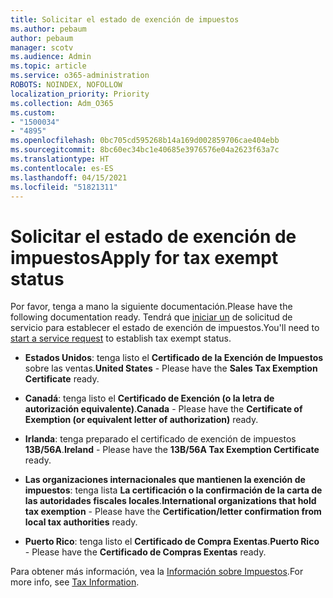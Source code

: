 ```yaml
---
title: Solicitar el estado de exención de impuestos
ms.author: pebaum
author: pebaum
manager: scotv
ms.audience: Admin
ms.topic: article
ms.service: o365-administration
ROBOTS: NOINDEX, NOFOLLOW
localization_priority: Priority
ms.collection: Adm_O365
ms.custom:
- "1500034"
- "4895"
ms.openlocfilehash: 0bc705cd595268b14a169d002859706cae404ebb
ms.sourcegitcommit: 8bc60ec34bc1e40685e3976576e04a2623f63a7c
ms.translationtype: HT
ms.contentlocale: es-ES
ms.lasthandoff: 04/15/2021
ms.locfileid: "51821311"
---
```

# <a name="apply-for-tax-exempt-status"></a><span data-ttu-id="53a3b-102">Solicitar el estado de exención de impuestos</span><span class="sxs-lookup"><span data-stu-id="53a3b-102">Apply for tax exempt status</span></span>

<span data-ttu-id="53a3b-103">Por favor, tenga a mano la siguiente documentación.</span><span class="sxs-lookup"><span data-stu-id="53a3b-103">Please have the following documentation ready.</span></span> <span data-ttu-id="53a3b-104">Tendrá que [iniciar un](https://docs.microsoft.com/microsoft-365/admin/contact-support-for-business-products) de solicitud de servicio para establecer el estado de exención de impuestos.</span><span class="sxs-lookup"><span data-stu-id="53a3b-104">You'll need to [start a service request](https://docs.microsoft.com/microsoft-365/admin/contact-support-for-business-products) to establish tax exempt status.</span></span>

- <span data-ttu-id="53a3b-105">**Estados Unidos**: tenga listo el **Certificado de la Exención de Impuestos** sobre las ventas.</span><span class="sxs-lookup"><span data-stu-id="53a3b-105">**United States** - Please have the **Sales Tax Exemption Certificate** ready.</span></span>

- <span data-ttu-id="53a3b-106">**Canadá**: tenga listo el **Certificado de Exención (o la letra de autorización equivalente)**.</span><span class="sxs-lookup"><span data-stu-id="53a3b-106">**Canada** - Please have the **Certificate of Exemption (or equivalent letter of authorization)** ready.</span></span>

- <span data-ttu-id="53a3b-107">**Irlanda**: tenga preparado el certificado de exención de impuestos **13B/56A**.</span><span class="sxs-lookup"><span data-stu-id="53a3b-107">**Ireland** - Please have the **13B/56A Tax Exemption Certificate** ready.</span></span>

- <span data-ttu-id="53a3b-108">**Las organizaciones internacionales que mantienen la exención de impuestos**: tenga lista **La certificación o la confirmación de la carta de las autoridades fiscales locales**.</span><span class="sxs-lookup"><span data-stu-id="53a3b-108">**International organizations that hold tax exemption** - Please have the **Certification/letter confirmation from local tax authorities** ready.</span></span>

- <span data-ttu-id="53a3b-109">**Puerto Rico**: tenga listo el **Certificado de Compra Exentas**.</span><span class="sxs-lookup"><span data-stu-id="53a3b-109">**Puerto Rico** - Please have the **Certificado de Compras Exentas** ready.</span></span>

<span data-ttu-id="53a3b-110">Para obtener más información, vea la [Información sobre Impuestos](https://docs.microsoft.com/microsoft-365/commerce/billing-and-payments/tax-information).</span><span class="sxs-lookup"><span data-stu-id="53a3b-110">For more info, see [Tax Information](https://docs.microsoft.com/microsoft-365/commerce/billing-and-payments/tax-information).</span></span>
